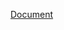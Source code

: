[Document](https://nbviewer.jupyter.org/github/winonecheng/DSAI-Subtractor/blob/master/README.ipynb)
